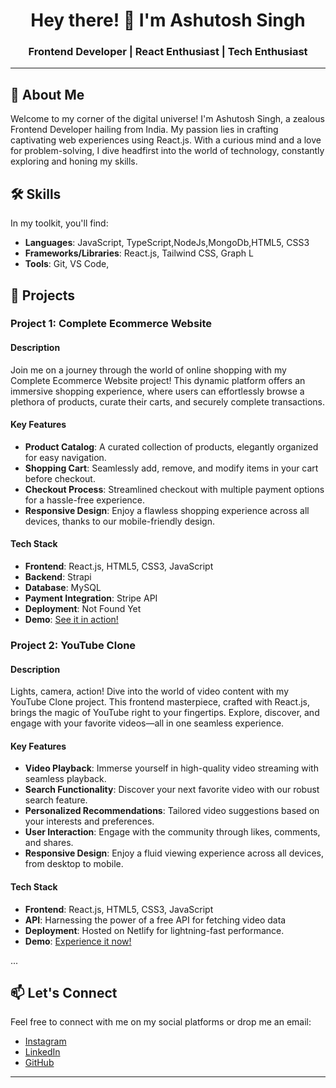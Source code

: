 <h1 align="center">Hey there! 👋 I'm Ashutosh Singh</h1>

<h3 align="center">Frontend Developer | React Enthusiast | Tech Enthusiast</h3>

---

## 🚀 About Me

Welcome to my corner of the digital universe! I'm Ashutosh Singh, a zealous Frontend Developer hailing from India. My passion lies in crafting captivating web experiences using React.js. With a curious mind and a love for problem-solving, I dive headfirst into the world of technology, constantly exploring and honing my skills.

## 🛠️ Skills

In my toolkit, you'll find:
- **Languages**: JavaScript, TypeScript,NodeJs,MongoDb,HTML5, CSS3
- **Frameworks/Libraries**: React.js, Tailwind CSS, Graph L
- **Tools**: Git, VS Code, 

## 🌟 Projects

### Project 1: Complete Ecommerce Website

#### Description

Join me on a journey through the world of online shopping with my Complete Ecommerce Website project! This dynamic platform offers an immersive shopping experience, where users can effortlessly browse a plethora of products, curate their carts, and securely complete transactions.

#### Key Features

- **Product Catalog**: A curated collection of products, elegantly organized for easy navigation.
- **Shopping Cart**: Seamlessly add, remove, and modify items in your cart before checkout.
- **Checkout Process**: Streamlined checkout with multiple payment options for a hassle-free experience.
- **Responsive Design**: Enjoy a flawless shopping experience across all devices, thanks to our mobile-friendly design.

#### Tech Stack

- **Frontend**: React.js, HTML5, CSS3, JavaScript
- **Backend**: Strapi
- **Database**: MySQL
- **Payment Integration**: Stripe API
- **Deployment**: Not Found Yet
- **Demo**: [See it in action!](https://github.com/ashu6530/REACT-STRIPE-STRAPI-ECOM)

### Project 2: YouTube Clone

#### Description

Lights, camera, action! Dive into the world of video content with my YouTube Clone project. This frontend masterpiece, crafted with React.js, brings the magic of YouTube right to your fingertips. Explore, discover, and engage with your favorite videos—all in one seamless experience.

#### Key Features

- **Video Playback**: Immerse yourself in high-quality video streaming with seamless playback.
- **Search Functionality**: Discover your next favorite video with our robust search feature.
- **Personalized Recommendations**: Tailored video suggestions based on your interests and preferences.
- **User Interaction**: Engage with the community through likes, comments, and shares.
- **Responsive Design**: Enjoy a fluid viewing experience across all devices, from desktop to mobile.

#### Tech Stack

- **Frontend**: React.js, HTML5, CSS3, JavaScript
- **API**: Harnessing the power of a free API for fetching video data
- **Deployment**: Hosted on Netlify for lightning-fast performance.
- **Demo**: [Experience it now!](https://vdo-clone.netlify.app/)

...

## 📫 Let's Connect

Feel free to connect with me on my social platforms or drop me an email:

- [Instagram](https://www.instagram.com/itsashu19/)
- [LinkedIn](https://www.linkedin.com/in/ashutosh-singh-325165204/)
- [GitHub](https://github.com/ashu6530)

---
